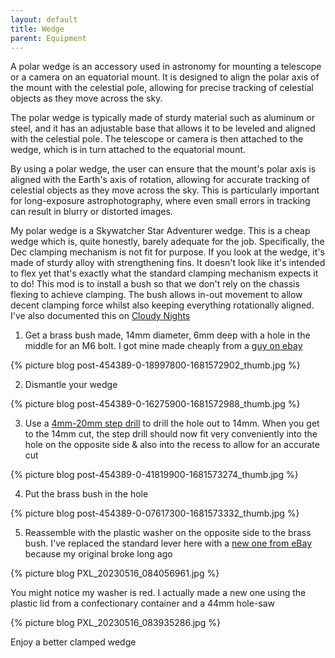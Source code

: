 ```yaml
---
layout: default
title: Wedge
parent: Equipment
---
```

A polar wedge is an accessory used in astronomy for mounting a telescope or a camera on an equatorial mount. It is designed to align the polar axis of the mount with the celestial pole, allowing for precise tracking of celestial objects as they move across the sky.

The polar wedge is typically made of sturdy material such as aluminum or steel, and it has an adjustable base that allows it to be leveled and aligned with the celestial pole. The telescope or camera is then attached to the wedge, which is in turn attached to the equatorial mount.

By using a polar wedge, the user can ensure that the mount's polar axis is aligned with the Earth's axis of rotation, allowing for accurate tracking of celestial objects as they move across the sky. This is particularly important for long-exposure astrophotography, where even small errors in tracking can result in blurry or distorted images.

My polar wedge is a Skywatcher Star Adventurer wedge. This is a cheap wedge which is, quite honestly, barely adequate for the job. Specifically, the Dec clamping mechanism is not fit for purpose. If you look at the wedge, it's made of sturdy alloy with strengthening fins. It doesn't look like it's intended to flex yet that's exactly what the standard clamping mechanism expects it to do! This mod is to install a bush so that we don't rely on the chassis flexing to achieve clamping. The bush allows in-out movement to allow decent clamping force whilst also keeping everything rotationally aligned. I've also documented this on [Cloudy Nights](https://www.cloudynights.com/topic/872200-sky-watcher-star-adventurer-wedge-new-improvements/)

1) Get a brass bush made, 14mm diameter, 6mm deep with a hole in the middle for an M6 bolt. I got mine made cheaply from a [guy on ebay](https://www.ebay.co.uk/itm/324387002934)

{% picture blog post-454389-0-18997800-1681572902_thumb.jpg %}

2) Dismantle your wedge

{% picture blog post-454389-0-16275900-1681572988_thumb.jpg %}

3) Use a [4mm-20mm step drill](https://www.google.com/search?q=4mm-20mm+step+drill) to drill the hole out to 14mm. When you get to the 14mm cut, the step drill should now fit very conveniently into the hole on the opposite side & also into the recess to allow for an accurate cut

{% picture blog post-454389-0-41819900-1681573274_thumb.jpg %}

4) Put the brass bush in the hole

{% picture blog post-454389-0-07617300-1681573332_thumb.jpg %}

5) Reassemble with the plastic washer on the opposite side to the brass bush. I've replaced the standard lever here with a [new one from eBay](https://www.ebay.co.uk/itm/284947307108) because my original broke long ago

{% picture blog PXL_20230516_084056961.jpg %}

You might notice my washer is red. I actually made a new one using the plastic lid from a confectionary container and a 44mm hole-saw

{% picture blog PXL_20230516_083935286.jpg %}


Enjoy a better clamped wedge
